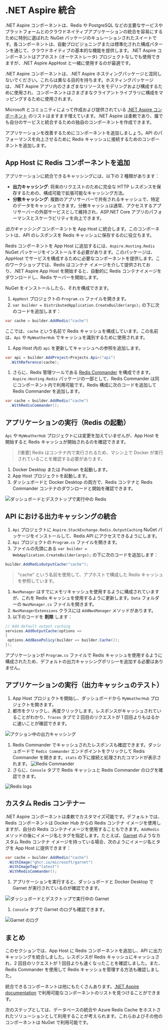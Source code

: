 # .NET Aspire 統合

.NET Aspire コンポーネントは、Redis や PostgreSQL などの主要なサービスやプラットフォームとのクラウドネイティブアプリケーションの統合を容易にするために特別に選ばれた NuGet パッケージのキュレーションされたスイートです。各コンポーネントは、自動プロビジョニングまたは標準化された構成パターンを通じて、クラウドネイティブの基本的な機能を提供します。.NET Aspire コンポーネントはアプホスト (オーケストレータ) プロジェクトなしでも使用できますが、.NET Aspire AppHost と一緒に使用するのが最適です。

.NET Aspire コンポーネントは、.NET Aspire ホスティングパッケージと混同しないでください。これらは異なる目的を持ちます。ホスティングパッケージは、.NET Aspire アプリ内のさまざまなリソースをモデリングおよび構成するために使用され、コンポーネントはさまざまなクライアントライブラリに構成をマッピングするために使用されます。

Microsoft とコミュニティによって作成および提供されている  [.NET Aspire コンポーネント](https://learn.microsoft.com/dotnet/aspire/fundamentals/components-overview?tabs=dotnet-cli#available-components) のリストはますます増えています。.NET Aspire は柔軟であり、誰でも自分のサービスと統合するための独自のコンポーネントを作成できます。

アプリケーションを改善するためにコンポーネントを追加しましょう。API のパフォーマンスを向上させるために Redis キャッシュに接続するためのコンポーネントを追加します。

## App Host に Redis コンポーネントを追加

アプリケーションに統合できるキャッシングには、以下の 2 種類があります：

- **出力キャッシング**: 将来のリクエストのために完全な HTTP レスポンスを保存するための、構成可能で拡張可能なキャッシング方法。
- **分散キャッシング**: 複数のアプリサーバーで共有されるキャッシュで、特定のデータをキャッシュできます。分散キャッシュは通常、アクセスするアプリサーバーの外部サービスとして維持され、ASP.NET Core アプリのパフォーマンスとスケーラビリティを向上できます。

_出力キャッシング_ コンポーネントを App Host に統合します。このコンポーネントは、API のレスポンスを Redis キャッシュに保存するのに役立ちます。

Redis コンポーネントを App Host に追加するには、`Aspire.Hosting.Redis` NuGet パッケージをインストールする必要があります。このパッケージは、AppHost でサービスを構成するために必要なコンポーネントを提供します。このワークショップでは、Redis はコンテナ イメージを介して提供されており、.NET Aspire App Host を開始すると、自動的に Redis コンテナイメージをダウンロードし、Redis サーバーを開始します。

NuGet をインストールしたら、それを構成できます。

1. `AppHost` プロジェクトの `Program.cs` ファイルを開きます。
1. `var builder = DistributedApplication.CreateBuilder(args);` の下に次のコードを追加します：

 ```csharp
 var cache = builder.AddRedis("cache")
 ```

 ここでは、`cache` という名前で Redis キャッシュを構成しています。この名前は、`Api` や `MyWeatherHub` でキャッシュを識別するために使用されます。

1. App Host 内の `api` を更新してキャッシュへの参照を追加します。

 ```csharp
 var api = builder.AddProject<Projects.Api>("api")
   .WithReference(cache);
 ```

1. さらに、Redis 管理ツールである [Redis Commander](https://joeferner.github.io/redis-commander/) を構成できます。`Aspire.Hosting.Redis` パッケージの一部として、Redis Commander は同じコンポーネント内で利用可能です。Redis 構成に次のコードを追加して Redis Commander を追加します。

 ```csharp
 var cache = builder.AddRedis("cache")
   .WithRedisCommander();
 ```

## アプリケーションの実行（Redis の起動）

`Api` や `MyWeatherHub` プロジェクトには変更を加えていませんが、App Host を開始すると Redis キャッシュが開始されるのを確認できます。

> [!重要]
> Redis はコンテナ内で実行されるため、マシン上で Docker が実行されていることを確認する必要があります。

1. Docker Desktop または Podman を起動します。
1. App Host プロジェクトを起動します。
1. ダッシュボードと Docker Desktop の両方で、Redis コンテナと Redis Commander コンテナのダウンロードと開始を確認できます。

 ![ダッシュボードとデスクトップで実行中の Redis](./../../media/redis-started.png)

## API における出力キャッシングの統合

1. `Api` プロジェクトに `Aspire.StackExchange.Redis.OutputCaching` NuGet パッケージをインストールして、Redis API にアクセスできるようにします。
1. `Api` プロジェクトの `Program.cs` ファイルを開きます。
1. ファイルの先頭にある `var builder = WebApplication.CreateBuilder(args);` の下に次のコードを追加します：

 ```csharp
 builder.AddRedisOutputCache("cache");
 ```

 > "cache" という名前を使用して、アプホストで構成した Redis キャッシュを参照しています。

1. `NwsManager` はすでにメモリキャッシュを使用するように構成されていますが、これを Redis キャッシュを使用するように更新します。`Data` フォルダーの `NwsManager.cs` ファイルを開きます。
1. `NwsManagerExtensions` クラスには `AddNwsManager` メソッドがあります。
1. 以下のコードを **削除** します：

 ```csharp
 // Add default output caching
 services.AddOutputCache(options =>
 {
  options.AddBasePolicy(builder => builder.Cache());
 });
 ```

 アプリケーションが `Program.cs` ファイルで Redis キャッシュを使用するように構成されたため、デフォルトの出力キャッシングポリシーを追加する必要はありません。

## アプリケーションの実行（出力キャッシュのテスト）

1. App Host プロジェクトを開始し、ダッシュボードから `MyWeatherHub` プロジェクトを開きます。
1. 都市をクリックし、再度クリックします。レスポンスがキャッシュされていることがわかり、`Traces` タブで 2 回目のリクエストが 1 回目よりもはるかに速いことが確認できます。

 ![アクション中の出力キャッシング](./../../media/output-caching.png)

1. Redis Commander でキャッシュされたレスポンスも確認できます。ダッシュボードで `Redis Commander` エンドポイントをクリックして Redis Commander を開きます。`stats` の下に接続と処理されたコマンドが表示されます。
 ![Redis Commander](./../../media/redis-commander.png)
1. さらに、`Console` タブで Redis キャッシュと Redis Commander のログを確認できます。

 ![Redis logs](./../../media/redis-logs.png)

## カスタム Redis コンテナー

.NET Aspire コンポーネントは柔軟でカスタマイズ可能です。デフォルトでは、Redis コンポーネントは Docker Hub からの Redis コンテナ イメージを使用しますが、自分の Redis コンテナイメージを使用することもできます。`AddRedis` メソッドの後にイメージ名とタグを指定します。たとえば、[Garnet](https://github.com/microsoft/garnet) のようなカスタム Redis コンテナ イメージを持っている場合、次のようにイメージ名とタグを App Host に提供できます：

```csharp
var cache = builder.AddRedis("cache")
 .WithImage("ghcr.io/microsoft/garnet")
 .WithImageTag("latest")
 .WithRedisCommander();
```

1. アプリケーションを実行すると、ダッシュボードと Docker Desktop で Garnet が実行されているのが確認できます。

 ![ダッシュボードとデスクトップで実行中の Garnet](./../../media/garnet-started.png)

1. `Console` タブで Garnet のログも確認できます。

 ![Garnet のログ](./../../media/garnet-logs.png)

## まとめ

このセクションでは、App Host に Redis コンポーネントを追加し、API に出力キャッシングを統合しました。レスポンスが Redis キャッシュにキャッシュされ、2 回目のリクエストが 1 回目よりも速くなったことを確認しました。また、Redis Commander を使用して Redis キャッシュを管理する方法も確認しました。

統合できるコンポーネントは他にもたくさんあります。[.NET Aspire documentation](https://learn.microsoft.com/dotnet/aspire/fundamentals/components-overview?tabs=dotnet-cli#available-components) で利用可能なコンポーネントのリストを見つけることができます。

次のステップとしては、データベースの統合や Azure Redis Cache をホストされたソリューションとして利用することが考えられます。これらおよびその他のコンポーネントは NuGet で利用可能です。

